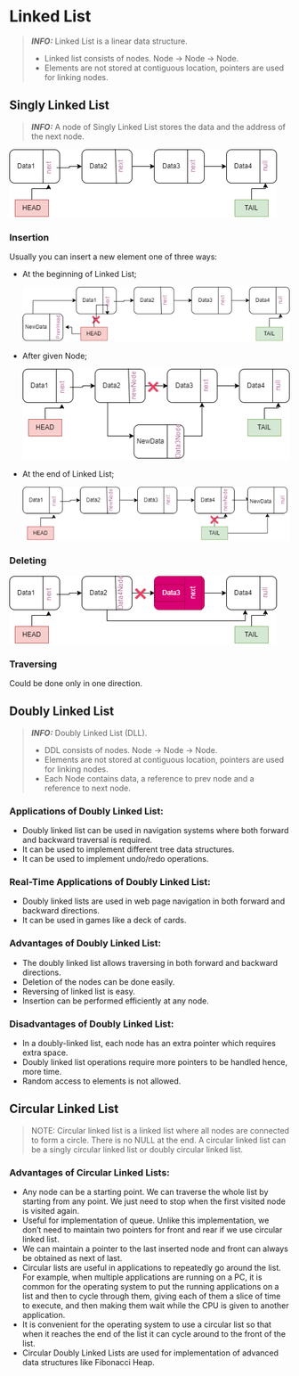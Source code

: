 # Linked List

> **_INFO:_**  Linked List is a linear data structure. 
> + Linked list consists of nodes. Node -> Node -> Node.
> + Elements are not stored at contiguous location, pointers are used for linking nodes.

## Singly Linked List

> **_INFO:_** A node of Singly Linked List stores the data and the address of the next node.

![Singly Linked List](diagrams/singly_linked_list.png)

### Insertion

Usually you can insert a new element one of three ways:

+ At the beginning of Linked List;

  ![Insertions Before Head Singly Linked List](diagrams/head_inseartion_SLL.png)

+ After given Node;

  ![Insertions After Given Node Singly Linked List](diagrams/given_inseartion_SLL.png)

+ At the end of Linked List;

  ![Insertion Last Element Singly Linked List](diagrams/last_element_insertion_SLL.png)

### Deleting

  ![Deletion of Element Singly Linked List](diagrams/delete_element_SLL.png)

### Traversing 

Could be done only in one direction.

## Doubly Linked List

> **_INFO:_**  Doubly Linked List (DLL).
> + DDL consists of nodes. Node -> Node -> Node.
> + Elements are not stored at contiguous location, pointers are used for linking nodes.
> + Each Node contains data, a reference to prev node and a reference to next node.

### Applications of Doubly Linked List:

+ Doubly linked list can be used in navigation systems where both forward and backward traversal is required.
+ It can be used to implement different tree data structures.
+ It can be used to implement undo/redo operations. 

### Real-Time Applications of Doubly Linked List:

+ Doubly linked lists are used in web page navigation in both forward and backward directions.
+ It can be used in games like a deck of cards.

### Advantages of Doubly Linked List:

+ The doubly linked list allows traversing in both forward and backward directions.
+ Deletion of the nodes can be done easily.
+ Reversing of linked list is easy.
+ Insertion can be performed efficiently at any node.

### Disadvantages of Doubly Linked List:

+ In a doubly-linked list, each node has an extra pointer which requires extra space.
+ Doubly linked list operations require more pointers to be handled hence, more time.
+ Random access to elements is not allowed.

## Circular Linked List

> NOTE: Circular linked list is a linked list where all nodes are connected to form a circle. There is no NULL at the end. A circular linked list can be a singly circular linked list or doubly circular linked list.

### Advantages of Circular Linked Lists:

+ Any node can be a starting point. We can traverse the whole list by starting from any point. We just need to stop when the first visited node is visited again.
+ Useful for implementation of queue. Unlike this implementation, we don’t need to maintain two pointers for front and rear if we use circular linked list. 
+ We can maintain a pointer to the last inserted node and front can always be obtained as next of last.
+ Circular lists are useful in applications to repeatedly go around the list. For example, when multiple applications are running on a PC, it is common for the operating system to put the running applications on a list and then to cycle through them, giving each of them a slice of time to execute, and then making them wait while the CPU is given to another application. 
+ It is convenient for the operating system to use a circular list so that when it reaches the end of the list it can cycle around to the front of the list.
+ Circular Doubly Linked Lists are used for implementation of advanced data structures like Fibonacci Heap.
